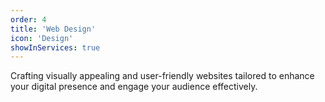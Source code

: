 ```yaml
---
order: 4
title: 'Web Design'
icon: 'Design'
showInServices: true
---
```


Crafting visually appealing and user-friendly websites tailored to enhance your digital presence and engage your audience effectively.
